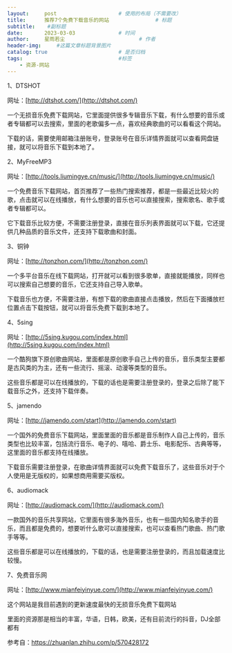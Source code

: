 ```yaml
---
layout:     post   				    # 使用的布局（不需要改）
title:      推荐7个免费下载音乐的网站 				# 标题 
subtitle:    #副标题
date:       2023-03-03 				# 时间
author:     星雨若尘 						# 作者
header-img:  	#这篇文章标题背景图片
catalog: true 						# 是否归档
tags:								#标签
    - 资源-网站
---
```

1、DTSHOT


网址：[http://dtshot.com/](http://dtshot.com/)

一个无损音乐免费下载网站，它里面提供很多专辑音乐下载，有什么想要的音乐或者专辑都可以去搜索，里面的老歌偏多一点，喜欢经典歌曲的可以看看这个网站。

下载的话，需要使用邮箱注册账号，登录账号在音乐详情界面就可以查看网盘链接，就可以将音乐下载到本地了。


2、MyFreeMP3

网址：[http://tools.liumingye.cn/music/](http://tools.liumingye.cn/music/)

一个免费音乐下载网站，首页推荐了一些热门搜索推荐，都是一些最近比较火的歌，点击就可以在线播放，有什么想要的音乐也可以直接搜索，搜索歌名、歌手或者专辑都可以。

它下载音乐比较方便，不需要注册登录，直接在音乐列表界面就可以下载，它还提供几种品质的音乐文件，还支持下载歌曲和封面。


3、铜钟

网址：[http://tonzhon.com/](http://tonzhon.com/)

一个多平台音乐在线下载网站，打开就可以看到很多歌单，直接就能播放，同样也可以搜索自己想要的音乐，它还支持自己导入歌单。

下载音乐也方便，不需要注册，有想下载的歌曲直接点击播放，然后在下面播放栏位置点击下载按钮，就可以将音乐免费下载到本地了。


4、5sing

网址：[http://5sing.kugou.com/index.html](http://5sing.kugou.com/index.html)

一个酷狗旗下原创歌曲网站，里面都是原创歌手自己上传的音乐，音乐类型主要都是古风类的为主，还有一些流行、摇滚、动漫等类型的音乐。

这些音乐都是可以在线播放的，下载的话也是需要注册登录的，登录之后除了能下载音乐之外，还支持下载伴奏。


5、jamendo

网址：[http://jamendo.com/start](http://jamendo.com/start)

一个国外的免费音乐下载网站，里面里面的音乐都是音乐制作人自己上传的，音乐类型也比较丰富，包括流行音乐、电子的、嘻哈、爵士乐、电影配乐、古典等等，这里面的音乐都支持在线播放。

下载音乐需要注册登录，在歌曲详情界面就可以免费下载音乐了，这些音乐对于个人使用是无版权的，如果想商用需要买版权。


6、audiomack

网址：[http://audiomack.com/](http://audiomack.com/)

一款国外的音乐共享网站，它里面有很多海外音乐，也有一些国内知名歌手的音乐，而且都是免费的，想要听什么歌可以直接搜索，也可以查看热门歌曲、热门歌手等等。

这些音乐都是可以在线播放的，下载的话，也是需要注册登录的，而且加载速度比较慢。


7、免费音乐网

网址：[http://www.mianfeiyinyue.com/](http://www.mianfeiyinyue.com/)

这个网站是我目前遇到的更新速度最快的无损音乐免费下载网站

里面的资源那是相当的丰富，华语，日韩，欧美，还有目前流行的抖音，DJ全部都有

参考自：https://zhuanlan.zhihu.com/p/570428172
